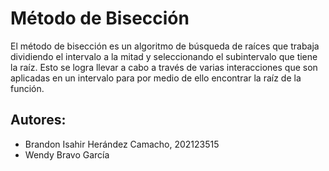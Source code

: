 # Método de Bisección

El método de bisección es un algoritmo de búsqueda de raíces que trabaja dividiendo el intervalo a la mitad y seleccionando el subintervalo que tiene la raíz. Esto se logra llevar a cabo a través de varias interacciones que son aplicadas en un intervalo para por medio de ello encontrar la raíz de la función.

## Autores:

- Brandon Isahir Herández Camacho, 202123515
- Wendy Bravo García
